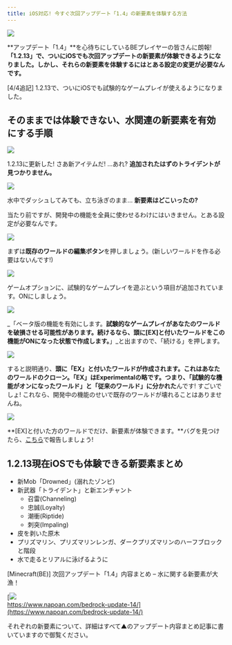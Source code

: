```yaml
---
title: iOS対応! 今すぐ次回アップデート「1.4」の新要素を体験する方法
---
```


![](https://cdn-ak.f.st-hatena.com/images/fotolife/s/sasigume/20210208/20210208110944.png)

**アップデート「1.4」**を心待ちにしているBEプレイヤーの皆さんに朗報! **「1.2.13」で、ついにiOSでも次回アップデートの新要素が体験できるようになりました。しかし、それらの新要素を体験するにはとある設定の変更が必要なんです。**

\[4/4追記\] 1.2.13で、ついにiOSでも試験的なゲームプレイが使えるようになりました。

## そのままでは体験できない、水関連の新要素を有効にする手順

![](https://cdn-ak.f.st-hatena.com/images/fotolife/s/sasigume/20210208/20210208103250.png)

1.2.13に更新した! さあ新アイテムだ! …あれ? **追加されたはずのトライデントが見つかりません。**

![](https://cdn-ak.f.st-hatena.com/images/fotolife/s/sasigume/20210208/20210208110752.png)

水中でダッシュしてみても、立ち泳ぎのまま… **新要素はどこいったの?**

当たり前ですが、開発中の機能を全員に使わせるわけにはいきません。とある設定が必要なんです。

![](https://cdn-ak.f.st-hatena.com/images/fotolife/s/sasigume/20210208/20210208104431.png)

まずは**既存のワールドの編集ボタン**を押しましょう。(新しいワールドを作る必要はないんです!)

![](https://cdn-ak.f.st-hatena.com/images/fotolife/s/sasigume/20210208/20210208090547.png)

ゲームオプションに、試験的なゲームプレイを遊ぶという項目が追加されています。ONにしましょう。

![](https://cdn-ak.f.st-hatena.com/images/fotolife/s/sasigume/20210208/20210208114940.png)

_「ベータ版の機能を有効にします。**試験的なゲームプレイがあなたのワールドを破損させる可能性があります。続けるなら、頭に\[EX\]と付いたワールドをこの機能がONになった状態で作成します。**」_と出ますので、「続ける」を押します。

![](https://cdn-ak.f.st-hatena.com/images/fotolife/s/sasigume/20210208/20210208123228.png)

すると説明通り、**頭に「EX」と付いたワールドが作成されます。**これはあなたのワールドのクローン。「EX」はExperimentalの略です。つまり、**「試験的な機能がオンになったワールド」と「従来のワールド」に分かれた**んです! すごいでしょ! これなら、開発中の機能のせいで既存のワールドが壊れることはありませんね。

![](https://cdn-ak.f.st-hatena.com/images/fotolife/s/sasigume/20210208/20210208114946.png)

**\[EX\]と付いた方のワールドでだけ、新要素が体験できます。**バグを見つけたら、[こちら](https://bugs.mojang.com/secure/Dashboard.jspa)で報告しましょう!

## 1.2.13現在iOSでも体験できる新要素まとめ

*   新Mob「Drowned」(溺れたゾンビ)
*   新武器「トライデント」と新エンチャント
    *   召雷(Channeling)
    *   忠誠(Loyalty)
    *   潮衝(Riptide)
    *   刺突(Impaling)
*   皮を剥いた原木
*   プリズマリン、プリズマリンレンガ、ダークプリズマリンのハーフブロックと階段
*   水で走るとリアルに泳げるように

\[Minecraft(BE)\] 次回アップデート「1.4」内容まとめ – 水に関する新要素が大漁！

[![](https://cdn-ak.f.st-hatena.com/images/fotolife/s/sasigume/20210208/20210208095152.png)  
https://www.napoan.com/bedrock-update-14/](https://www.napoan.com/bedrock-update-14/)

それぞれの新要素について、詳細はすべて▲のアップデート内容まとめ記事に書いていますので御覧ください。
